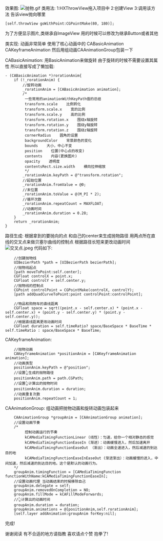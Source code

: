 效果图:
![抛物.gif](http://upload-images.jianshu.io/upload_images/2954364-a72f17897117ae86.gif?imageMogr2/auto-orient/strip)
类用法:
1:HXThrowView拖入项目中
2:创建View
3:调用该方法 告诉view抛向哪里
```
[self.throwView goWithPoint:CGPointMake(80, 180)];
```
为了方便显示图片,类继承自ImageView
用的时候可以修改为继承Button或者其他

类实现:
动画非常简单
使用了核心动画中的
CABasicAnimation
CAKeyframeAnimation
然后用组动画CAAnimationGroup包装一下

CABasicAnimation:
用BasicAnimation来做旋转
由于旋转的时候不需要设置其属性
所以直接写成了懒加载:
```
- (CABasicAnimation *)rorationAnim{
    if (!_rorationAnim) {
        //旋转动画
        _rorationAnim = [CABasicAnimation animation];
        /*
         一些常用的animationWithKeyPath值的总结
         transform.scale    比例转化
         transform.scale.x    宽的比例
         transform.scale.y    高的比例
         transform.rotation.x    围绕x轴旋转
         transform.rotation.y    围绕y轴旋转
         transform.rotation.z    围绕z轴旋转
         cornerRadius    圆角的设置
         backgroundColor    背景颜色的变化
         bounds    大小，中心不变
         position    位置(中心点的改变)
         contents    内容(更换图片)
         opacity    透明度
         contentsRect.size.width    横向拉伸缩放
         */
        _rorationAnim.keyPath = @"transform.rotation";
        //起始位置
        _rorationAnim.fromValue = @0;
        //末位置
        _rorationAnim.toValue = @(M_PI * 2);
        //循环次数
        _rorationAnim.repeatCount = MAXFLOAT;
        //动画时间
        _rorationAnim.duration = 0.28;
    }
    return _rorationAnim;
}

```

路径生成:
根据拿到的要抛向的点
和自己的center来生成抛物路径
用两点所在直线的交叉点来做贝塞尔曲线的控制点
根据路径长短来更改动画时间
![交叉点.jpeg](http://upload-images.jianshu.io/upload_images/2954364-f2a01c658be7a4d4.jpeg?imageMogr2/auto-orient/strip%7CimageView2/2/w/1240)
代码如下:
```
    //创建抛物线
    UIBezierPath *path = [UIBezierPath bezierPath];
    //抛物线起点
    [path moveToPoint:self.center];
    CGFloat controlX = point.x;
    CGFloat controlY = self.center.y;
    //抛物线的控制点
    CGPoint controlPoint = CGPointMake(controlX, controlY);
    [path addQuadCurveToPoint:point controlPoint:controlPoint];
    
    //物品和购物车的直线距离
    CGFloat space = sqrt((point.x - self.center.x) * (point.x - self.center.x) + (point.y - self.center.y) * (point.y - self.center.y));
    //根据直线距离更改动画时间
    CGFloat duration = self.timeRatio? space/BaseSpace * BaseTime * self.timeRatio : space/BaseSpace * BaseTime;
```

CAKeyframeAnimation:
```
    //抛物动画
    CAKeyframeAnimation *positionAnim = [CAKeyframeAnimation animation];
    //动画类型
    positionAnim.keyPath = @"position";
    //设置👆生成的抛物路径
    positionAnim.path = path.CGPath;
    //设置👆计算出的抛物时间
    positionAnim.duration = duration;
    //动画重复次数
    positionAnim.repeatCount = 1;
```

CAAnimationGroup:
组动画把抛物动画和旋转动画包装起来
```
    CAAnimationGroup *groupAnim = [CAAnimationGroup animation];
    //设置动画节奏
    /*
         控制动画运行的节奏
         kCAMediaTimingFunctionLinear (线性）：匀速，给你一个相对静态的感觉
         kCAMediaTimingFunctionEaseIn (渐进）：动画缓慢进入，然后加速离开
         kCAMediaTimingFunctionEaseOut （渐出）：动画全速进入，然后减速的到达目的地
         kCAMediaTimingFunctionEaseInEaseOut (渐进渐出）：动画缓慢的进入，中间加速，然后减速的到达目的地。这个是默认的动画行为。
    */
    groupAnim.timingFunction = [CAMediaTimingFunction functionWithName:kCAMediaTimingFunctionEaseIn];
    //设置动画代理 当动画结束的时候移除自己
    groupAnim.delegate = self;
    groupAnim.removedOnCompletion = NO;
    groupAnim.fillMode = kCAFillModeForwards;
    //👆计算出的动画时间
    groupAnim.duration = duration;
    groupAnim.animations = @[positionAnim,self.rorationAnim];
    [self.layer addAnimation:groupAnim forKey:nil];
```

完成!

谢谢阅读
有不合适的地方请指教
喜欢请点个赞
抱拳了!
